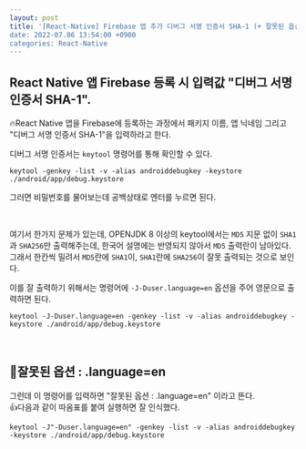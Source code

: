 ```yaml
---
layout: post
title: '[React-Native] Firebase 앱 추가 디버그 서명 인증서 SHA-1 (+ 잘못된 옵션 : .language=en)
date: 2022-07.06 13:54:00 +0900
categories: React-Native
---
```


## React Native 앱 Firebase 등록 시 입력값 "디버그 서명 인증서 SHA-1".

🔥React Native 앱을 Firebase에 등록하는 과정에서 패키지 이름, 앱 닉네임 그리고 "디버그 서명 인증서 SHA-1"을 입력하라고 한다.

디버그 서명 인증서는 `keytool` 명령어를 통해 확인할 수 있다.

```
keytool -genkey -list -v -alias androiddebugkey -keystore ./android/app/debug.keystore
```

그러면 비밀번호를 물어보는데 공백상태로 엔터를 누르면 된다.

<br/>

여기서 한가지 문제가 있는데, OPENJDK 8 이상의 keytool에서는 `MD5` 지문 없이 `SHA1`과 `SHA256`만 출력해주는데, 한국어 설명에는 반영되지 않아서 `MD5` 출력란이 남아있다. 그래서 한칸씩 밀려서 `MD5`란에 `SHA1`이, `SHA1`란에 `SHA256`이 잘못 출력되는 것으로 보인다.

이를 잘 출력하기 위해서는 명령어에 `-J-Duser.language=en` 옵션을 주어 영문으로 출력하면 된다.

```
keytool -J-Duser.language=en -genkey -list -v -alias androiddebugkey -keystore ./android/app/debug.keystore
```

<br/>

## 🚨잘못된 옵션 : .language=en

그런데 이 명령어를 입력하면 "잘못된 옵션 : .language=en" 이라고 뜬다.  
👍다음과 같이 따옴표를 붙여 실행하면 잘 인식했다.

```
keytool -J"-Duser.language=en" -genkey -list -v -alias androiddebugkey -keystore ./android/app/debug.keystore
```
